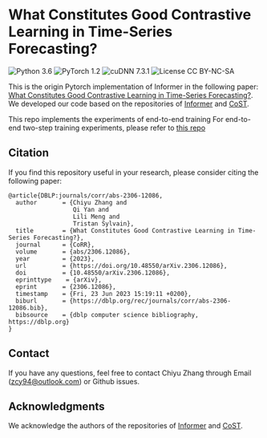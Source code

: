 # What Constitutes Good Contrastive Learning in Time-Series Forecasting?
![Python 3.6](https://img.shields.io/badge/python-3.6-green.svg?style=plastic)
![PyTorch 1.2](https://img.shields.io/badge/PyTorch%20-%23EE4C2C.svg?style=plastic)
![cuDNN 7.3.1](https://img.shields.io/badge/cudnn-7.3.1-green.svg?style=plastic)
![License CC BY-NC-SA](https://img.shields.io/badge/license-CC_BY--NC--SA--green.svg?style=plastic)

This is the origin Pytorch implementation of Informer in the following paper: 
[What Constitutes Good Contrastive Learning in Time-Series Forecasting?](https://arxiv.org/abs/2306.12086). We developed our code based on the repositories of [Informer](https://github.com/zhouhaoyi/Informer2020) and [CoST](https://github.com/salesforce/CoST). 

This repo implements the experiments of end-to-end training For end-to-end two-step training experiments, please refer to [this repo](https://github.com/chiyuzhang94/contrastive_learning_time-series_two-phase)

## <span id="citelink">Citation</span>
If you find this repository useful in your research, please consider citing the following paper:

```
@article{DBLP:journals/corr/abs-2306-12086,
  author       = {Chiyu Zhang and
                  Qi Yan and
                  Lili Meng and
                  Tristan Sylvain},
  title        = {What Constitutes Good Contrastive Learning in Time-Series Forecasting?},
  journal      = {CoRR},
  volume       = {abs/2306.12086},
  year         = {2023},
  url          = {https://doi.org/10.48550/arXiv.2306.12086},
  doi          = {10.48550/arXiv.2306.12086},
  eprinttype    = {arXiv},
  eprint       = {2306.12086},
  timestamp    = {Fri, 23 Jun 2023 15:19:11 +0200},
  biburl       = {https://dblp.org/rec/journals/corr/abs-2306-12086.bib},
  bibsource    = {dblp computer science bibliography, https://dblp.org}
}
```

## Contact
If you have any questions, feel free to contact Chiyu Zhang through Email (zcy94@outlook.com) or Github issues. 
## Acknowledgments
We acknowledge the authors of the repositories of [Informer](https://github.com/zhouhaoyi/Informer2020) and [CoST](https://github.com/salesforce/CoST). 